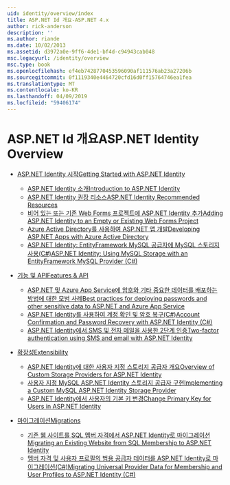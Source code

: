```yaml
---
uid: identity/overview/index
title: ASP.NET Id 개요-ASP.NET 4.x
author: rick-anderson
description: ''
ms.author: riande
ms.date: 10/02/2013
ms.assetid: d3972a0e-9ff6-4de1-bf4d-c94943cab048
msc.legacyurl: /identity/overview
msc.type: book
ms.openlocfilehash: ef4eb7428770453596090af111576ab23a27206b
ms.sourcegitcommit: 0f1119340e4464720cfd16d0ff15764746ea1fea
ms.translationtype: MT
ms.contentlocale: ko-KR
ms.lasthandoff: 04/09/2019
ms.locfileid: "59406174"
---
```

# <a name="aspnet-identity-overview"></a><span data-ttu-id="df974-102">ASP.NET Id 개요</span><span class="sxs-lookup"><span data-stu-id="df974-102">ASP.NET Identity Overview</span></span>

- [<span data-ttu-id="df974-103">ASP.NET Identity 시작</span><span class="sxs-lookup"><span data-stu-id="df974-103">Getting Started with ASP.NET Identity</span></span>](getting-started/index.md)

    - [<span data-ttu-id="df974-104">ASP.NET Identity 소개</span><span class="sxs-lookup"><span data-stu-id="df974-104">Introduction to ASP.NET Identity</span></span>](getting-started/introduction-to-aspnet-identity.md)
    - [<span data-ttu-id="df974-105">ASP.NET Identity 권장 리소스</span><span class="sxs-lookup"><span data-stu-id="df974-105">ASP.NET Identity Recommended Resources</span></span>](getting-started/aspnet-identity-recommended-resources.md)
    - [<span data-ttu-id="df974-106">비어 있는 또는 기존 Web Forms 프로젝트에 ASP.NET Identity 추가</span><span class="sxs-lookup"><span data-stu-id="df974-106">Adding ASP.NET Identity to an Empty or Existing Web Forms Project</span></span>](getting-started/adding-aspnet-identity-to-an-empty-or-existing-web-forms-project.md)
    - [<span data-ttu-id="df974-107">Azure Active Directory를 사용하여 ASP.NET 앱 개발</span><span class="sxs-lookup"><span data-stu-id="df974-107">Developing ASP.NET Apps with Azure Active Directory</span></span>](getting-started/developing-aspnet-apps-with-windows-azure-active-directory.md)
    - [<span data-ttu-id="df974-108">ASP.NET Identity: EntityFramework MySQL 공급자에 MySQL 스토리지 사용(C#)</span><span class="sxs-lookup"><span data-stu-id="df974-108">ASP.NET Identity: Using MySQL Storage with an EntityFramework MySQL Provider (C#)</span></span>](getting-started/aspnet-identity-using-mysql-storage-with-an-entityframework-mysql-provider.md)
- [<span data-ttu-id="df974-109">기능 및 API</span><span class="sxs-lookup"><span data-stu-id="df974-109">Features & API</span></span>](features-api/index.md)

    - [<span data-ttu-id="df974-110">ASP.NET 및 Azure App Service에 암호와 기타 중요한 데이터를 배포하는 방법에 대한 모범 사례</span><span class="sxs-lookup"><span data-stu-id="df974-110">Best practices for deploying passwords and other sensitive data to ASP.NET and Azure App Service</span></span>](features-api/best-practices-for-deploying-passwords-and-other-sensitive-data-to-aspnet-and-azure.md)
    - [<span data-ttu-id="df974-111">ASP.NET Identity를 사용하여 계정 확인 및 암호 복구(C#)</span><span class="sxs-lookup"><span data-stu-id="df974-111">Account Confirmation and Password Recovery with ASP.NET Identity (C#)</span></span>](features-api/account-confirmation-and-password-recovery-with-aspnet-identity.md)
    - [<span data-ttu-id="df974-112">ASP.NET Identity에서 SMS 및 전자 메일을 사용한 2단계 인증</span><span class="sxs-lookup"><span data-stu-id="df974-112">Two-factor authentication using SMS and email with ASP.NET Identity</span></span>](features-api/two-factor-authentication-using-sms-and-email-with-aspnet-identity.md)
- [<span data-ttu-id="df974-113">확장성</span><span class="sxs-lookup"><span data-stu-id="df974-113">Extensibility</span></span>](extensibility/index.md)

    - [<span data-ttu-id="df974-114">ASP.NET Identity에 대한 사용자 지정 스토리지 공급자 개요</span><span class="sxs-lookup"><span data-stu-id="df974-114">Overview of Custom Storage Providers for ASP.NET Identity</span></span>](extensibility/overview-of-custom-storage-providers-for-aspnet-identity.md)
    - [<span data-ttu-id="df974-115">사용자 지정 MySQL ASP.NET Identity 스토리지 공급자 구현</span><span class="sxs-lookup"><span data-stu-id="df974-115">Implementing a Custom MySQL ASP.NET Identity Storage Provider</span></span>](extensibility/implementing-a-custom-mysql-aspnet-identity-storage-provider.md)
    - [<span data-ttu-id="df974-116">ASP.NET Identity에서 사용자의 기본 키 변경</span><span class="sxs-lookup"><span data-stu-id="df974-116">Change Primary Key for Users in ASP.NET Identity</span></span>](extensibility/change-primary-key-for-users-in-aspnet-identity.md)
- [<span data-ttu-id="df974-117">마이그레이션</span><span class="sxs-lookup"><span data-stu-id="df974-117">Migrations</span></span>](migrations/index.md)

    - [<span data-ttu-id="df974-118">기존 웹 사이트를 SQL 멤버 자격에서 ASP.NET Identity로 마이그레이션</span><span class="sxs-lookup"><span data-stu-id="df974-118">Migrating an Existing Website from SQL Membership to ASP.NET Identity</span></span>](migrations/migrating-an-existing-website-from-sql-membership-to-aspnet-identity.md)
    - [<span data-ttu-id="df974-119">멤버 자격 및 사용자 프로필의 범용 공급자 데이터를 ASP.NET Identity로 마이그레이션(C#)</span><span class="sxs-lookup"><span data-stu-id="df974-119">Migrating Universal Provider Data for Membership and User Profiles to ASP.NET Identity (C#)</span></span>](migrations/migrating-universal-provider-data-for-membership-and-user-profiles-to-aspnet-identity.md)
